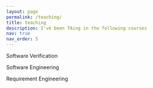 ```yaml
---
layout: page
permalink: /teaching/
title: teaching
description: I've been TAing in the following courses
nav: true
nav_order: 5
---
```


Software Verification

Software Engineering 

Requirement Engineering
